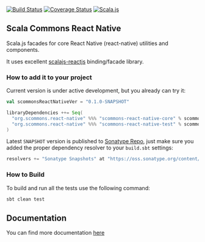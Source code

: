 
[![Build Status](https://travis-ci.org/scommons/scommons-react-native.svg?branch=master)](https://travis-ci.org/scommons/scommons-react-native)
[![Coverage Status](https://coveralls.io/repos/github/scommons/scommons-react-native/badge.svg?branch=master)](https://coveralls.io/github/scommons/scommons-react-native?branch=master)
[![Scala.js](https://www.scala-js.org/assets/badges/scalajs-0.6.17.svg)](https://www.scala-js.org)

## Scala Commons React Native
Scala.js facades for core React Native (react-native) utilities and components.

It uses excellent [scalajs-reactjs](https://github.com/shogowada/scalajs-reactjs) binding/facade library.


### How to add it to your project

Current version is under active development, but you already can try it:
```scala
val scommonsReactNativeVer = "0.1.0-SNAPSHOT"

libraryDependencies ++= Seq(
  "org.scommons.react-native" %%% "scommons-react-native-core" % scommonsReactNativeVer,
  "org.scommons.react-native" %%% "scommons-react-native-test" % scommonsReactNativeVer % "test"
)
```

Latest `SNAPSHOT` version is published to [Sonatype Repo](https://oss.sonatype.org/content/repositories/snapshots/org/scommons/), just make sure you added
the proper dependency resolver to your `build.sbt` settings:
```scala
resolvers += "Sonatype Snapshots" at "https://oss.sonatype.org/content/repositories/snapshots/"
```

### How to Build

To build and run all the tests use the following command:
```bash
sbt clean test
```

## Documentation

You can find more documentation [here](https://scommons.org)
